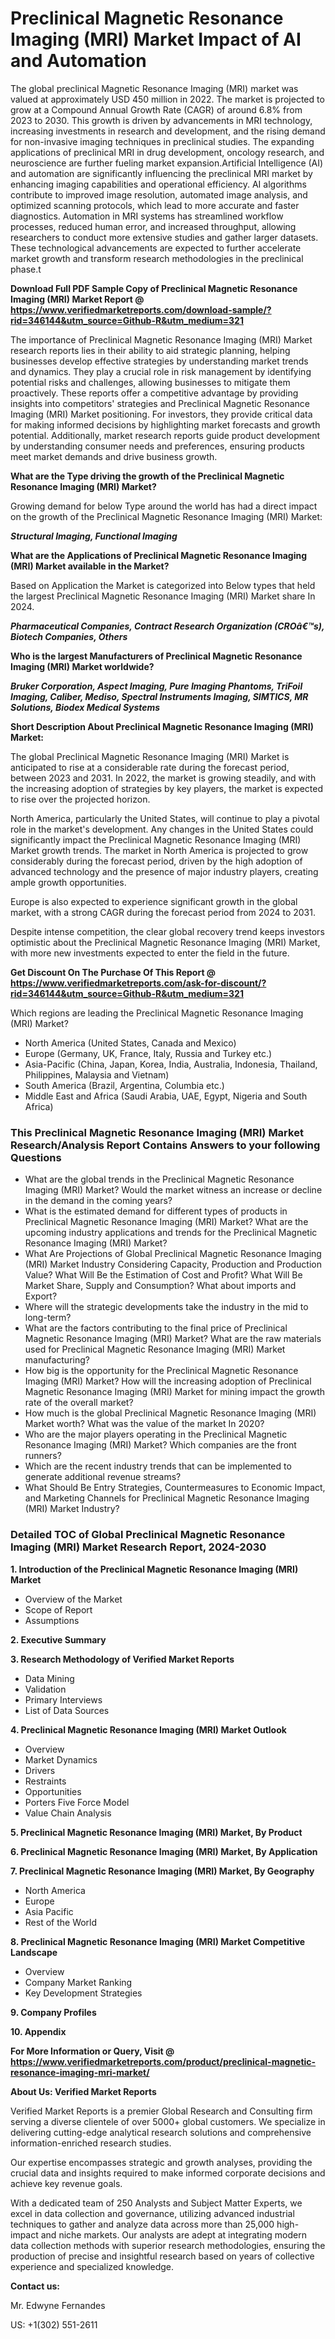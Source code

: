 <meta name="title" content="Global Preclinical Magnetic Resonance Imaging (MRI) Market Impact of AI and Automation"><meta name="description" content="The global preclinical Magnetic Resonance Imaging (MRI) market was valued at approximately USD 450 million in 2022. The market is projected to grow at a Compound Annual G"><meta name="title" content="Preclinical Magnetic Resonance Imaging (MRI) Market Size, Share, Scope, Trends, Growth, Opportunities, Analysis, Forecast"><h1>Preclinical Magnetic Resonance Imaging (MRI) Market Impact of AI and Automation</h1>The global preclinical Magnetic Resonance Imaging (MRI) market was valued at approximately USD 450 million in 2022. The market is projected to grow at a Compound Annual Growth Rate (CAGR) of around 6.8% from 2023 to 2030. This growth is driven by advancements in MRI technology, increasing investments in research and development, and the rising demand for non-invasive imaging techniques in preclinical studies. The expanding applications of preclinical MRI in drug development, oncology research, and neuroscience are further fueling market expansion.Artificial Intelligence (AI) and automation are significantly influencing the preclinical MRI market by enhancing imaging capabilities and operational efficiency. AI algorithms contribute to improved image resolution, automated image analysis, and optimized scanning protocols, which lead to more accurate and faster diagnostics. Automation in MRI systems has streamlined workflow processes, reduced human error, and increased throughput, allowing researchers to conduct more extensive studies and gather larger datasets. These technological advancements are expected to further accelerate market growth and transform research methodologies in the preclinical phase.t</p><p id="" class=""><strong>Download Full PDF Sample Copy of Preclinical Magnetic Resonance Imaging (MRI) Market Report @ <a href="https://www.verifiedmarketreports.com/download-sample/?rid=346144&utm_source=Github-R&utm_medium=321" target="_blank">https://www.verifiedmarketreports.com/download-sample/?rid=346144&utm_source=Github-R&utm_medium=321</a></strong></p><p>The importance of&nbsp;Preclinical Magnetic Resonance Imaging (MRI) Market research reports lies in their ability to aid strategic planning, helping businesses develop effective strategies by understanding market trends and dynamics. They play a crucial role in risk management by identifying potential risks and challenges, allowing businesses to mitigate them proactively. These reports offer a competitive advantage by providing insights into competitors' strategies and Preclinical Magnetic Resonance Imaging (MRI) Market positioning. For investors, they provide critical data for making informed decisions by highlighting market forecasts and growth potential. Additionally, market research reports guide product development by understanding consumer needs and preferences, ensuring products meet market demands and drive business growth.</p><p><strong>What are the&nbsp;Type driving the growth of the Preclinical Magnetic Resonance Imaging (MRI) Market?</strong></p><p id="" class="">Growing demand for below Type around the world has had a direct impact on the growth of the Preclinical Magnetic Resonance Imaging (MRI) Market:</p><em><strong>Structural Imaging, Functional Imaging</strong></em></p><strong>What are the&nbsp;Applications&nbsp;of Preclinical Magnetic Resonance Imaging (MRI) Market available in the Market?</strong></p><p id="" class="">Based on Application the Market is categorized into Below types that held the largest Preclinical Magnetic Resonance Imaging (MRI) Market share In 2024.</p><em><strong>Pharmaceutical Companies, Contract Research Organization (CROâ€™s), Biotech Companies, Others</strong></em></p><strong>Who is the largest Manufacturers of Preclinical Magnetic Resonance Imaging (MRI) Market worldwide?</strong></p><p><em><strong>Bruker Corporation, Aspect Imaging, Pure Imaging Phantoms, TriFoil Imaging, Caliber, Mediso, Spectral Instruments Imaging, SIMTICS, MR Solutions, Biodex Medical Systems</strong></em></p><p id="" class=""><strong>Short Description About Preclinical Magnetic Resonance Imaging (MRI) Market:</strong></p><p>The global Preclinical Magnetic Resonance Imaging (MRI) Market is anticipated to rise at a considerable rate during the forecast period, between 2023 and 2031. In 2022, the market is growing steadily, and with the increasing adoption of strategies by key players, the market is expected to rise over the projected horizon.</p><p>North America, particularly the United States, will continue to play a pivotal role in the market's development. Any changes in the United States could significantly impact the Preclinical Magnetic Resonance Imaging (MRI) Market growth trends. The market in North America is projected to grow considerably during the forecast period, driven by the high adoption of advanced technology and the presence of major industry players, creating ample growth opportunities.</p><p>Europe is also expected to experience significant growth in the global market, with a strong CAGR during the forecast period from 2024 to 2031.</p><p>Despite intense competition, the clear global recovery trend keeps investors optimistic about the Preclinical Magnetic Resonance Imaging (MRI) Market, with more new investments expected to enter the field in the future.</p><p id="" class=""><strong>Get Discount On The Purchase Of This Report @ <a href="https://www.verifiedmarketreports.com/ask-for-discount/?rid=346144&utm_source=Github-R&utm_medium=321" target="_blank">https://www.verifiedmarketreports.com/ask-for-discount/?rid=346144&utm_source=Github-R&utm_medium=321</a></strong></p>Which regions are leading the Preclinical Magnetic Resonance Imaging (MRI) Market?</p><ul><li>North America (United States, Canada and Mexico)</li><li>Europe (Germany, UK, France, Italy, Russia and Turkey etc.)</li><li>Asia-Pacific (China, Japan, Korea, India, Australia, Indonesia, Thailand, Philippines, Malaysia and Vietnam)</li><li>South America (Brazil, Argentina, Columbia etc.)</li><li>Middle East and Africa (Saudi Arabia, UAE, Egypt, Nigeria and South Africa)</li></ul><h3 id="" class="">This Preclinical Magnetic Resonance Imaging (MRI) Market Research/Analysis Report Contains Answers to your following Questions</h3><ul><li>What are the global trends in the Preclinical Magnetic Resonance Imaging (MRI) Market? Would the market witness an increase or decline in the demand in the coming years?</li><li>What is the estimated demand for different types of products in Preclinical Magnetic Resonance Imaging (MRI) Market? What are the upcoming industry applications and trends for the Preclinical Magnetic Resonance Imaging (MRI) Market?</li><li>What Are Projections of Global Preclinical Magnetic Resonance Imaging (MRI) Market Industry Considering Capacity, Production and Production Value? What Will Be the Estimation of Cost and Profit? What Will Be Market Share, Supply and Consumption? What about imports and Export?</li><li>Where will the strategic developments take the industry in the mid to long-term?</li><li>What are the factors contributing to the final price of Preclinical Magnetic Resonance Imaging (MRI) Market? What are the raw materials used for Preclinical Magnetic Resonance Imaging (MRI) Market manufacturing?</li><li>How big is the opportunity for the Preclinical Magnetic Resonance Imaging (MRI) Market? How will the increasing adoption of Preclinical Magnetic Resonance Imaging (MRI) Market for mining impact the growth rate of the overall market?</li><li>How much is the global Preclinical Magnetic Resonance Imaging (MRI) Market worth? What was the value of the market In 2020?</li><li>Who are the major players operating in the Preclinical Magnetic Resonance Imaging (MRI) Market? Which companies are the front runners?</li><li>Which are the recent industry trends that can be implemented to generate additional revenue streams?</li><li>What Should Be Entry Strategies, Countermeasures to Economic Impact, and Marketing Channels for Preclinical Magnetic Resonance Imaging (MRI) Market Industry?</li></ul><h3 id="" class="">Detailed TOC of Global Preclinical Magnetic Resonance Imaging (MRI) Market Research Report, 2024-2030</h3><p id="" class=""><strong>1. Introduction of the Preclinical Magnetic Resonance Imaging (MRI) Market</strong></p><ul><li>Overview of the Market</li><li>Scope of Report</li><li>Assumptions</li></ul><p id="" class=""><strong>2. Executive Summary</strong></p><p id="" class=""><strong>3. Research Methodology of Verified Market Reports</strong></p><ul><li>Data Mining</li><li>Validation</li><li>Primary Interviews</li><li>List of Data Sources</li></ul><p id="" class=""><strong>4. Preclinical Magnetic Resonance Imaging (MRI) Market Outlook</strong></p><ul><li>Overview</li><li>Market Dynamics</li><li>Drivers</li><li>Restraints</li><li>Opportunities</li><li>Porters Five Force Model</li><li>Value Chain Analysis</li></ul><p id="" class=""><strong>5. Preclinical Magnetic Resonance Imaging (MRI) Market, By Product</strong></p><p id="" class=""><strong>6. Preclinical Magnetic Resonance Imaging (MRI) Market, By Application</strong></p><p id="" class=""><strong>7. Preclinical Magnetic Resonance Imaging (MRI) Market, By Geography</strong></p><ul><li>North America</li><li>Europe</li><li>Asia Pacific</li><li>Rest of the World</li></ul><p id="" class=""><strong>8. Preclinical Magnetic Resonance Imaging (MRI) Market Competitive Landscape</strong></p><ul><li>Overview</li><li>Company Market Ranking</li><li>Key Development Strategies</li></ul><p id="" class=""><strong>9. Company Profiles</strong></p><p id="" class=""><strong>10. Appendix</strong></p><p id="" class=""><strong>For More Information or Query, Visit @ <a href="https://www.verifiedmarketreports.com/product/preclinical-magnetic-resonance-imaging-mri-market/" target="_blank">https://www.verifiedmarketreports.com/product/preclinical-magnetic-resonance-imaging-mri-market/</a></strong></p><p id="" class=""><strong>About Us: Verified Market Reports</strong></p><p id="" class="">Verified Market Reports is a premier Global Research and Consulting firm serving a diverse clientele of over 5000+ global customers. We specialize in delivering cutting-edge analytical research solutions and comprehensive information-enriched research studies.</p><p id="" class="">Our expertise encompasses strategic and growth analyses, providing the crucial data and insights required to make informed corporate decisions and achieve key revenue goals.</p><p id="" class="">With a dedicated team of 250 Analysts and Subject Matter Experts, we excel in data collection and governance, utilizing advanced industrial techniques to gather and analyze data across more than 25,000 high-impact and niche markets. Our analysts are adept at integrating modern data collection methods with superior research methodologies, ensuring the production of precise and insightful research based on years of collective experience and specialized knowledge.</p><p id="" class=""><strong>Contact us:</strong></p><p id="" class="">Mr. Edwyne Fernandes</p><p id="" class="">US: +1(302) 551-2611</p>